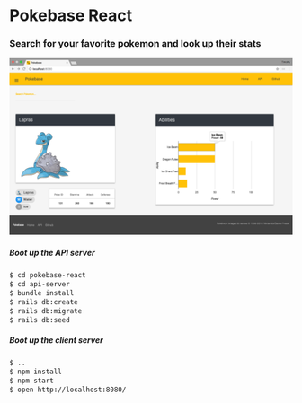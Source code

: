 # Pokebase React

### Search for your favorite pokemon and look up their stats

![Screenshot](pokebase.png)

##### Boot up the API server
```
$ cd pokebase-react
$ cd api-server
$ bundle install
$ rails db:create
$ rails db:migrate
$ rails db:seed
```

##### Boot up the client server
```
$ ..
$ npm install
$ npm start
$ open http://localhost:8080/
```
